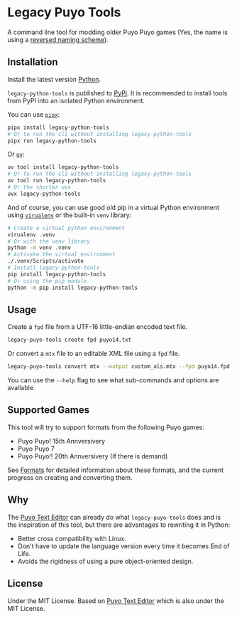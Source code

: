 # Legacy Puyo Tools

A command line tool for modding older Puyo Puyo games (Yes, the name is using a
[reversed naming scheme](https://github.com/microsoft/WSL)).

## Installation

Install the latest version [Python](https://www.python.org/).

`legacy-python-tools` is published to
[PyPI](https://pypi.org/project/legacy-puyo-tools/). It is recommended to
install tools from PyPI into an isolated Python environment.

You can use [`pipx`](https://pipx.pypa.io):

```bash
pipx install legacy-python-tools
# Or to run the cli without installing legacy-python-tools
pipx run legacy-python-tools
```

Or [`uv`](https://docs.astral.sh/uv):

```bash
uv tool install legacy-python-tools
# Or to run the cli without installing legacy-python-tools
uv tool run legacy-python-tools
# Or the shorter uvx
uvx legacy-python-tools
```

And of course, you can use good old pip in a virtual Python environment using
[`virualenv`](https://virtualenv.pypa.io) or the built-in `venv` library:

```bash
# Create a virtual python environment
virualenv .venv
# Or with the venv library
python -m venv .venv
# Activate the virtual environment
./.venv/Scripts/activate
# Install legacy-python-tools
pip install legacy-python-tools
# Or using the pip module
python -m pip install legacy-python-tools
```

## Usage

Create a `fpd` file from a UTF-16 little-endian encoded text file.

```bash
legacy-puyo-tools create fpd puyo14.txt
```

Or convert a `mtx` file to an editable XML file using a `fpd` file.

```bash
legacy-puyo-tools convert mtx --output custom_als.mtx --fpd puyo14.fpd als.xml
```

You can use the `--help` flag to see what sub-commands and options are
available.

## Supported Games

This tool will try to support formats from the following Puyo games:

- Puyo Puyo! 15th Annversivery
- Puyo Puyo 7
- Puyo Puyo!! 20th Annversivery (If there is demand)

See
[Formats](https://github.com/wushenrong/legacy-puyo-tools/blob/main/formats.md)
for detailed information about these formats, and the current progress on
creating and converting them.

## Why

The [Puyo Text Editor][puyo-text-editor] can already do what `legacy-puyo-tools`
does and is the inspiration of this tool, but there are advantages to rewriting
it in Python:

[puyo-text-editor]: https://github.com/nickworonekin/puyo-text-editor

- Better cross compatibility with Linux.
- Don't have to update the language version every time it becomes End of Life.
- Avoids the rigidness of using a pure object-oriented design.

## License

Under the MIT License. Based on [Puyo Text Editor][puyo-text-editor] which is
also under the MIT License.
